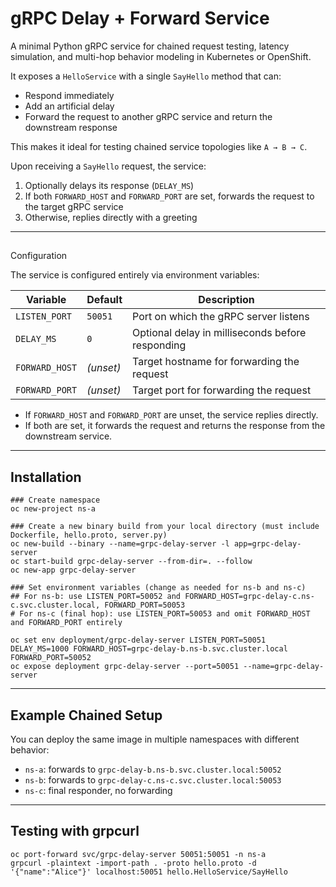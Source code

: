 # gRPC Delay + Forward Service

A minimal Python gRPC service for chained request testing, latency simulation, and multi-hop behavior modeling in Kubernetes or OpenShift.

It exposes a `HelloService` with a single `SayHello` method that can:

- Respond immediately
- Add an artificial delay
- Forward the request to another gRPC service and return the downstream response

This makes it ideal for testing chained service topologies like `A → B → C`.

Upon receiving a `SayHello` request, the service:

1. Optionally delays its response (`DELAY_MS`)
2. If both `FORWARD_HOST` and `FORWARD_PORT` are set, forwards the request to the target gRPC service
3. Otherwise, replies directly with a greeting

---

##
Configuration

The service is configured entirely via environment variables:

| Variable        | Default   | Description                                           |
|----------------|-----------|-------------------------------------------------------|
| `LISTEN_PORT`   | `50051`   | Port on which the gRPC server listens                 |
| `DELAY_MS`      | `0`       | Optional delay in milliseconds before responding      |
| `FORWARD_HOST`  | *(unset)* | Target hostname for forwarding the request            |
| `FORWARD_PORT`  | *(unset)* | Target port for forwarding the request                |

- If `FORWARD_HOST` and `FORWARD_PORT` are unset, the service replies directly.
- If both are set, it forwards the request and returns the response from the downstream service.

---
## Installation
```
### Create namespace
oc new-project ns-a

### Create a new binary build from your local directory (must include Dockerfile, hello.proto, server.py)
oc new-build --binary --name=grpc-delay-server -l app=grpc-delay-server
oc start-build grpc-delay-server --from-dir=. --follow
oc new-app grpc-delay-server

### Set environment variables (change as needed for ns-b and ns-c)
## For ns-b: use LISTEN_PORT=50052 and FORWARD_HOST=grpc-delay-c.ns-c.svc.cluster.local, FORWARD_PORT=50053
# For ns-c (final hop): use LISTEN_PORT=50053 and omit FORWARD_HOST and FORWARD_PORT entirely

oc set env deployment/grpc-delay-server LISTEN_PORT=50051 DELAY_MS=1000 FORWARD_HOST=grpc-delay-b.ns-b.svc.cluster.local FORWARD_PORT=50052
oc expose deployment grpc-delay-server --port=50051 --name=grpc-delay-server
```
---
## Example Chained Setup

You can deploy the same image in multiple namespaces with different behavior:

- `ns-a`: forwards to `grpc-delay-b.ns-b.svc.cluster.local:50052`
- `ns-b`: forwards to `grpc-delay-c.ns-c.svc.cluster.local:50053`
- `ns-c`: final responder, no forwarding

---

## Testing with grpcurl
```
oc port-forward svc/grpc-delay-server 50051:50051 -n ns-a
grpcurl -plaintext -import-path . -proto hello.proto -d '{"name":"Alice"}' localhost:50051 hello.HelloService/SayHello
```

